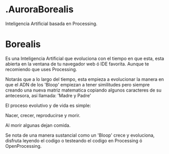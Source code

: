 # .AuroraBorealis

Inteligencia Artificial basada en Processing.
# Borealis

Es una Inteligencia Artificial que evoluciona con el tiempo en que esta, esta abierta en la ventana de tu navegador web ó IDE favorita. Aunque te recomiendo que uses Processing. 

Notarás que a lo largo del tiempo, esta empieza a evolucionar la manera en que el ADN de los 'Bloop' empiezan a tener similitudes pero siempre creando una nueva matriz matematica copiando algunos caracteres de su antecesora, así llamada: 'Madre y Padre'

El proceso evolutivo y de vida es simple:

Nacer, crecer, reproducirse y morir.

Al morir algunas dejan comida. 

Se nota de una manera sustancial como un 'Bloop' crece y evoluciona, disfruta leyendo el codigo o testeando el codigo en Processing ó OpenProcessing. 
